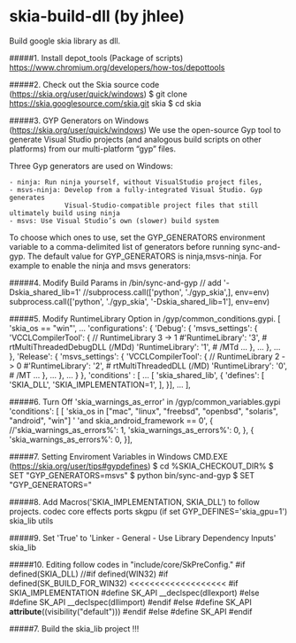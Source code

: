 # skia-build-dll (by jhlee)
Build google skia library as dll.



#####1. Install depot_tools (Package of scripts)
    https://www.chromium.org/developers/how-tos/depottools


#####2. Check out the Skia source code (https://skia.org/user/quick/windows)
    $ git clone https://skia.googlesource.com/skia.git skia
    $ cd skia
  
  
#####3. GYP Generators on Windows (https://skia.org/user/quick/windows)
We use the open-source Gyp tool to generate Visual Studio projects (and analogous build scripts on other platforms) 
from our multi-platform “gyp” files.
  
Three Gyp generators are used on Windows:

    - ninja: Run ninja yourself, without VisualStudio project files,
    - msvs-ninja: Develop from a fully-integrated Visual Studio. Gyp generates 
                  Visual-Studio-compatible project files that still ultimately build using ninja
    - msvs: Use Visual Studio’s own (slower) build system
    
To choose which ones to use, set the GYP_GENERATORS environment variable to a comma-delimited list of generators before running sync-and-gyp. The default value for GYP_GENERATORS is ninja,msvs-ninja. For example to enable the ninja and msvs generators:


#####4.  Modify Build Params in /bin/sync-and-gyp
    // add '-Dskia_shared_lib=1'
    //subprocess.call(['python', './gyp_skia',], env=env)
    subprocess.call(['python', './gyp_skia', '-Dskia_shared_lib=1'], env=env)
    

#####5. Modify RuntimeLibrary Option in /gyp/common_conditions.gypi.
    [ 'skia_os == "win"',
        ...
        'configurations': {
            'Debug': {
                'msvs_settings': {
                    'VCCLCompilerTool': {
                        // RuntimeLibrary 3 -> 1
                        #'RuntimeLibrary': '3',         # rtMultiThreadedDebugDLL (/MDd)
                        'RuntimeLibrary': '1',  # /MTd
                        ...
                    },
                ...
                },
            ...
            },
            'Release': {
                'msvs_settings': {
                    'VCCLCompilerTool': {
                        // RuntimeLibrary 2 -> 0
                        #'RuntimeLibrary': '2',              # rtMultiThreadedDLL (/MD)
                        'RuntimeLibrary': '0',  # /MT
                        ...
                    },
                ...
                },
            ...
            }
        },
        'conditions' : [
            ...
            [ 'skia_shared_lib', {
                'defines': [
                    'SKIA_DLL',
                    'SKIA_IMPLEMENTATION=1',
                ],
            }],
            ...
        ],


#####6. Turn Off 'skia_warnings_as_error' in /gyp/common_variables.gypi
    'conditions': [
        [ 'skia_os in ["mac", "linux", "freebsd", "openbsd", "solaris", "android", "win"] '
                'and skia_android_framework == 0', {
            //'skia_warnings_as_errors%': 1,
            'skia_warnings_as_errors%': 0,
        }, {
            'skia_warnings_as_errors%': 0,
        }],

#####7. Setting Enviroment Variables in Windows CMD.EXE (https://skia.org/user/tips#gypdefines)
    $ cd %SKIA_CHECKOUT_DIR%
    $ SET "GYP_GENERATORS=msvs"
    $ python bin/sync-and-gyp
    $ SET "GYP_GENERATORS="
    

#####8. Add Macros('SKIA_IMPLEMENTATION, SKIA_DLL') to follow projects.
    codec
    core
    effects
    ports
    skgpu (if set GYP_DEFINES='skia_gpu=1')
    skia_lib
    utils
    

#####9. Set 'True' to 'Linker - General - Use Library Dependency Inputs'
    skia_lib


#####10. Editing follow codes in "include/core/SkPreConfig."
    #if defined(SKIA_DLL)
        //#if defined(WIN32)
        #if defined(SK_BUILD_FOR_WIN32)                                 <<<<<<<<<<<<<<<<<<<
            #if SKIA_IMPLEMENTATION
                #define SK_API __declspec(dllexport)
            #else
                #define SK_API __declspec(dllimport)
            #endif
        #else
            #define SK_API __attribute__((visibility("default")))
        #endif
    #else
        #define SK_API
    #endif

    
#####7. Build the skia_lib project !!!
    
